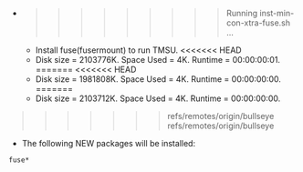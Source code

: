 * >>>>>>>>> Running inst-min-con-xtra-fuse.sh ...
  * Install fuse(fusermount) to run TMSU.
<<<<<<< HEAD
  * Disk size = 2103776K. Space Used = 4K. Runtime = 00:00:00:01.
=======
<<<<<<< HEAD
  * Disk size = 1981808K. Space Used = 4K. Runtime = 00:00:00:00.
=======
  * Disk size = 2103712K. Space Used = 4K. Runtime = 00:00:00:00.
>>>>>>> refs/remotes/origin/bullseye
>>>>>>> refs/remotes/origin/bullseye
  * The following NEW packages will be installed:
  ```bash
fuse*
  ```
